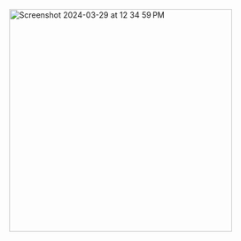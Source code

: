 <img width="402" alt="Screenshot 2024-03-29 at 12 34 59 PM" src="https://github.com/department-of-veterans-affairs/va.gov-team/assets/13838621/e7dbb5bf-b794-4d1e-a8d0-35b3caed4ae3">
